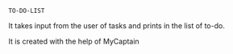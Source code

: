	TO-DO-LIST
It takes input from the user of tasks and prints in the list of to-do.



It is created with the help of MyCaptain
